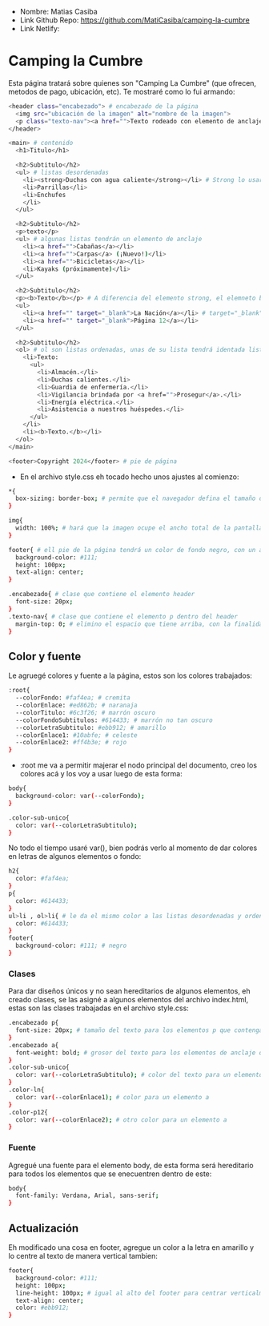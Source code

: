 * Nombre: Matias Casiba
* Link Github Repo: https://github.com/MatiCasiba/camping-la-cumbre
* Link Netlify:

# Camping la Cumbre
Esta página tratará sobre quienes son "Camping La Cumbre" (que ofrecen, metodos de pago, ubicación, etc). Te mostraré como lo fui armando:
```sh
<header class="encabezado"> # encabezado de la página
  <img src="ubicación de la imagen" alt="nombre de la imagen">
  <p class="texto-nav"><a href="">Texto rodeado con elemento de anclaje</a></p> # la clase me servirá para despues ajustarlo en css sacandole su margen de arriba
</header>

<main> # contenido
  <h1>Titulo</h1>

  <h2>Subtitulo</h2>
  <ul> # listas desordenadas 
    <li><strong>Duchas con agua caliente</strong></li> # Strong lo usaré para destacar el texto y que el navegador le de importancia
    <li>Parrillas</li>
    <li>Enchufes
    </li>
  </ul>

  <h2>Subtitulo</h2>
  <p>texto</p>
  <ul> # algunas listas tendrán un elemento de anclaje
    <li><a href="">Cabañas</a></li>
    <li><a href="">Carpas</a> (¡Nuevo!)</li>
    <li><a href="">Bicicletas</a></li>
    <li>Kayaks (próximamente)</li>
  </ul>

  <h2>Subtitulo</h2>
  <p><b>Texto</b></p> # A diferencia del elemento strong, el elemneto b lo utilizo solo por decoración para destacar el texto
  <ul>
    <li><a href="" target="_blank">La Nación</a></li> # target="_blank" será para que el usuario al momento de seleccionarlo, se abra otra pestaña sin que cambie la nuestra.
    <li><a href="" target="_blank">Página 12</a></li>
  </ul>

  <h2>Subtitulo</h2>
  <ol> # ol son listas ordenadas, unas de su lista tendrá identada listas desordenadas (ul>li)
    <li>Texto:
      <ul>
        <li>Almacén.</li>
        <li>Duchas calientes.</li>
        <li>Guardia de enfermería.</li>
        <li>Vigilancia brindada por <a href="">Prosegur</a>.</li>
        <li>Energía eléctrica.</li>
        <li>Asistencia a nuestros huéspedes.</li>
      </ul>
    </li>
    <li><b>Texto.</b></li>
  </ol>
</main>

<footer>Copyright 2024</footer> # pie de página
```
* En el archivo style.css eh tocado hecho unos ajustes al comienzo:
```sh
*{
  box-sizing: border-box; # permite que el navegador defina el tamaño del elemento
}

img{
  width: 100%; # hará que la imagen ocupe el ancho total de la pantalla, lo que logra es que cuando achique la pantalla, se va achicando la imagen
}

footer{ # ell pie de la página tendrá un color de fondo negro, con un alto de 100px y el texto en el centro
  background-color: #111;
  height: 100px;
  text-align: center;
}

.encabezado{ # clase que contiene el elemento header
  font-size: 20px;
}
.texto-nav{ # clase que contiene el elemento p dentro del header
  margin-top: 0; # elimino el espacio que tiene arriba, con la finalidad de que lo que haya en el elemento p, quede cerca de la imagen
}
```

## Color y fuente
Le agruegé colores y fuente a la página, estos son los colores trabajados:
```sh
:root{
  --colorFondo: #faf4ea; # cremita
  --colorEnlace: #ed862b; # naranaja
  --colorTitulo: #6c3f26; # marrón oscuro
  --colorFondoSubtitulos: #614433; # marrón no tan oscuro
  --colorLetraSubtitulo: #ebb912; # amarillo
  --colorEnlace1: #10abfe; # celeste
  --colorEnlace2: #ff4b3e; # rojo
}
```
* :root me va a permitir majerar el nodo principal del documento, creo los colores acá y los voy a usar luego de esta forma: 
```sh
body{
  background-color: var(--colorFondo);
}

.color-sub-unico{
  color: var(--colorLetraSubtitulo);
}
```
No todo el tiempo usaré var(), bien podrás verlo al momento de dar colores en letras de algunos elementos o fondo:
```sh
h2{
  color: #faf4ea;
}
p{
  color: #614433;
}
ul>li , ol>li{ # le da el mismo color a las listas desordenadas y ordenadas
  color: #614433;
}
footer{
  background-color: #111; # negro
}
```

### Clases
Para dar diseños únicos y no sean hereditarios de algunos elementos, eh creado clases, se las asigné a algunos elementos del archivo index.html, estas son las clases trabajadas en el archivo style.css:
```sh
.encabezado p{
  font-size: 20px; # tamaño del texto para los elementos p que contenga el header
}
.encabezado a{
  font-weight: bold; # grosor del texto para los elementos de anclaje que contenga el elemento header
}
.color-sub-unico{
  color: var(--colorLetraSubtitulo); # color del texto para un elemento h2 con esta clase
}
.color-ln{
  color: var(--colorEnlace1); # color para un elemento a
}
.color-p12{
  color: var(--colorEnlace2); # otro color para un elemento a
}
```

### Fuente
Agregué una fuente para el elemento body, de esta forma será hereditario para todos los elementos que se enecuentren dentro de este:
```sh
body{
  font-family: Verdana, Arial, sans-serif;
}
```

## Actualización
Eh modificado una cosa en footer, agregue un color a la letra en amarillo y lo centre al texto de manera vertical tambien:

```sh
footer{
  background-color: #111;
  height: 100px;
  line-height: 100px; # igual al alto del footer para centrar verticalmente
  text-align: center;
  color: #ebb912;
}
```

